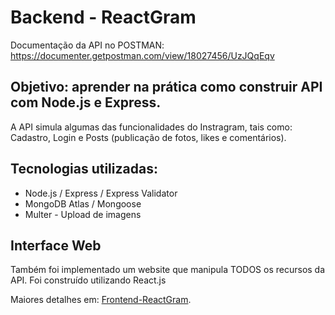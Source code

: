 # Backend - ReactGram

Documentação da API no POSTMAN: <a href="https://documenter.getpostman.com/view/18027456/UzJQqEqv">https://documenter.getpostman.com/view/18027456/UzJQqEqv</a>

## Objetivo: aprender na prática como construir API com Node.js e Express.
<p>A API simula algumas das funcionalidades do Instragram, tais como: Cadastro, Login e Posts (publicação de fotos, likes e comentários).</p>

## Tecnologias utilizadas:
<ul>
  <li>Node.js / Express / Express Validator</li>
  <li>MongoDB Atlas / Mongoose</li>
  <li>Multer - Upload de imagens</li>
</ul>

## Interface Web
<p>Também foi implementado um website que manipula TODOS os recursos da API. Foi construído utilizando React.js</p>
<p>Maiores detalhes em: <a href="https://github.com/ThSantos-Dev/frontend-reactgram">Frontend-ReactGram</a>.</p>
